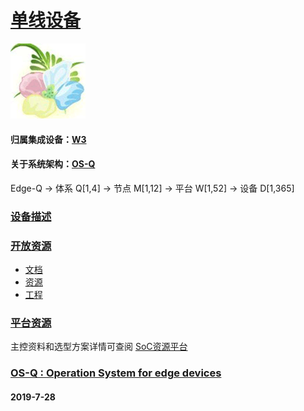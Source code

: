 ﻿# [单线设备](https://github.com/OS-Q/D21)
[![sites](OS-Q/OS-Q.png)](http://www.OS-Q.com)

#### 归属集成设备：[W3](https://github.com/OS-Q/W3)

#### 关于系统架构：[OS-Q](https://github.com/OS-Q/OS-Q)

Edge-Q -> 体系 Q[1,4] -> 节点 M[1,12] -> 平台 W[1,52] -> 设备 D[1,365]

### [设备描述](https://github.com/OS-Q/D21/wiki)


### [开放资源](https://github.com/OS-Q/)

* [文档](docs/)
* [资源](src/)
* [工程](project/)

### [平台资源](https://github.com/sochub)

主控资料和选型方案详情可查阅
[SoC资源平台](https://github.com/sochub)



### [OS-Q : Operation System for edge devices](http://www.OS-Q.com/Edge/D21)
####  2019-7-28

